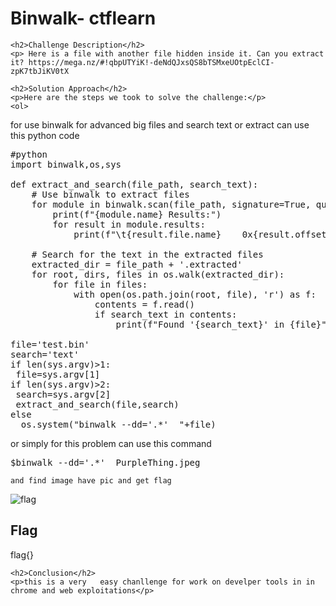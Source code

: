 
<!DOCTYPE html>
<html>

<body>
    <h1>Binwalk- ctflearn</h1>

    <h2>Challenge Description</h2>
    <p> Here is a file with another file hidden inside it. Can you extract it? https://mega.nz/#!qbpUTYiK!-deNdQJxsQS8bTSMxeUOtpEclCI-zpK7tbJiKV0tX
 
</p>
 
    <h2>Solution Approach</h2>
    <p>Here are the steps we took to solve the challenge:</p>
    <ol>
for use binwalk for advanced big files and search text or extract can use this python code
<pre>
#python
import binwalk,os,sys
 
def extract_and_search(file_path, search_text):
    # Use binwalk to extract files
    for module in binwalk.scan(file_path, signature=True, quiet=False, extract=True):
        print(f"{module.name} Results:")
        for result in module.results:
            print(f"\t{result.file.name}    0x{result.offset:X}    {result.description}")

    # Search for the text in the extracted files
    extracted_dir = file_path + '.extracted'
    for root, dirs, files in os.walk(extracted_dir):
        for file in files:
            with open(os.path.join(root, file), 'r') as f:
                contents = f.read()
                if search_text in contents:
                    print(f"Found '{search_text}' in {file}")

file='test.bin'
search='text'
if len(sys.argv)>1:
 file=sys.argv[1]
if len(sys.argv)>2:
 search=sys.argv[2]
 extract_and_search(file,search)
else
  os.system("binwalk --dd='.*'  "+file)
</pre>
or simply for this problem can use this command
<pre>
$binwalk --dd='.*'  PurpleThing.jpeg
</pre>
    and find image have pic and get flag
 <img src=" https://cybersecctf.github.io/blog/2024/practice/ctflearn/Binwalk/25795.jpg" alt="flag" class="inline"/>
    </ol> 
<br>
    <h2>Flag</h2>
    <p class="flag">flag{}
</p>

    <h2>Conclusion</h2>
    <p>this is a very   easy chanllenge for work on develper tools in in chrome and web exploitations</p>
</body>
</html>


